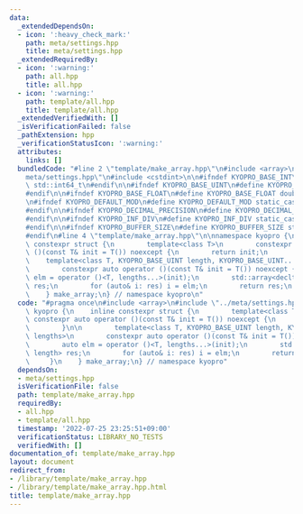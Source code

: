 ```yaml
---
data:
  _extendedDependsOn:
  - icon: ':heavy_check_mark:'
    path: meta/settings.hpp
    title: meta/settings.hpp
  _extendedRequiredBy:
  - icon: ':warning:'
    path: all.hpp
    title: all.hpp
  - icon: ':warning:'
    path: template/all.hpp
    title: template/all.hpp
  _extendedVerifiedWith: []
  _isVerificationFailed: false
  _pathExtension: hpp
  _verificationStatusIcon: ':warning:'
  attributes:
    links: []
  bundledCode: "#line 2 \"template/make_array.hpp\"\n#include <array>\n#line 2 \"\
    meta/settings.hpp\"\n#include <cstdint>\n\n#ifndef KYOPRO_BASE_INT\n#define KYOPRO_BASE_INT\
    \ std::int64_t\n#endif\n\n#ifndef KYOPRO_BASE_UINT\n#define KYOPRO_BASE_UINT std::uint64_t\n\
    #endif\n\n#ifndef KYOPRO_BASE_FLOAT\n#define KYOPRO_BASE_FLOAT double\n#endif\n\
    \n#ifndef KYOPRO_DEFAULT_MOD\n#define KYOPRO_DEFAULT_MOD static_cast<KYOPRO_BASE_UINT>(998244353)\n\
    #endif\n\n#ifndef KYOPRO_DECIMAL_PRECISION\n#define KYOPRO_DECIMAL_PRECISION static_cast<KYOPRO_BASE_UINT>(12)\n\
    #endif\n\n#ifndef KYOPRO_INF_DIV\n#define KYOPRO_INF_DIV static_cast<KYOPRO_BASE_UINT>(3)\n\
    #endif\n\n#ifndef KYOPRO_BUFFER_SIZE\n#define KYOPRO_BUFFER_SIZE static_cast<KYOPRO_BASE_UINT>(2048)\n\
    #endif\n#line 4 \"template/make_array.hpp\"\n\nnamespace kyopro {\n    inline\
    \ constexpr struct {\n        template<class T>\n        constexpr auto operator\
    \ ()(const T& init = T()) noexcept {\n        return init;\n        }\n\n    \
    \    template<class T, KYOPRO_BASE_UINT length, KYOPRO_BASE_UINT... lengths>\n\
    \        constexpr auto operator ()(const T& init = T()) noexcept {\n        auto\
    \ elm = operator ()<T, lengths...>(init);\n        std::array<decltype(elm), length>\
    \ res;\n        for (auto& i: res) i = elm;\n        return res;\n        }\n\
    \    } make_array;\n} // namespace kyopro\n"
  code: "#pragma once\n#include <array>\n#include \"../meta/settings.hpp\"\n\nnamespace\
    \ kyopro {\n    inline constexpr struct {\n        template<class T>\n       \
    \ constexpr auto operator ()(const T& init = T()) noexcept {\n        return init;\n\
    \        }\n\n        template<class T, KYOPRO_BASE_UINT length, KYOPRO_BASE_UINT...\
    \ lengths>\n        constexpr auto operator ()(const T& init = T()) noexcept {\n\
    \        auto elm = operator ()<T, lengths...>(init);\n        std::array<decltype(elm),\
    \ length> res;\n        for (auto& i: res) i = elm;\n        return res;\n   \
    \     }\n    } make_array;\n} // namespace kyopro"
  dependsOn:
  - meta/settings.hpp
  isVerificationFile: false
  path: template/make_array.hpp
  requiredBy:
  - all.hpp
  - template/all.hpp
  timestamp: '2022-07-25 23:25:51+09:00'
  verificationStatus: LIBRARY_NO_TESTS
  verifiedWith: []
documentation_of: template/make_array.hpp
layout: document
redirect_from:
- /library/template/make_array.hpp
- /library/template/make_array.hpp.html
title: template/make_array.hpp
---
```

